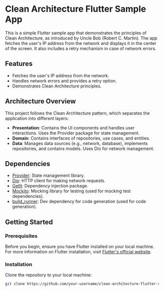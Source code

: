 # Clean Architecture Flutter Sample App

This is a simple Flutter sample app that demonstrates the principles of Clean Architecture, as introduced by Uncle Bob (Robert C. Martin). The app fetches the user's IP address from the network and displays it in the center of the screen. It also includes a retry mechanism in case of network errors.

## Features

- Fetches the user's IP address from the network.
- Handles network errors and provides a retry option.
- Demonstrates Clean Architecture principles.

## Architecture Overview

This project follows the Clean Architecture pattern, which separates the application into different layers:

- **Presentation**: Contains the UI components and handles user interactions. Uses the Provider package for state management.
- **Domain**: Contains interfaces of repositories, use cases, and entities.
- **Data**: Manages data sources (e.g., network, database), implements repositories, and contains models. Uses Dio for network management.

## Dependencies

- [Provider](https://pub.dev/packages/provider): State management library.
- [Dio](https://pub.dev/packages/dio): HTTP client for making network requests.
- [GetIt](https://pub.dev/packages/get_it): Dependency injection package.
- [Mockito](https://pub.dev/packages/mockito): Mocking library for testing (used for mocking test dependencies).
- [build_runner](https://pub.dev/packages/build_runner): Dev dependency for code generation (used for code generation).

## Getting Started

### Prerequisites

Before you begin, ensure you have Flutter installed on your local machine. For more information on Flutter installation, visit [Flutter's official website](https://flutter.dev/docs/get-started/install).

### Installation

Clone the repository to your local machine:

   ```bash
   git clone https://github.com/your-username/clean-architecture-flutter-sample.git